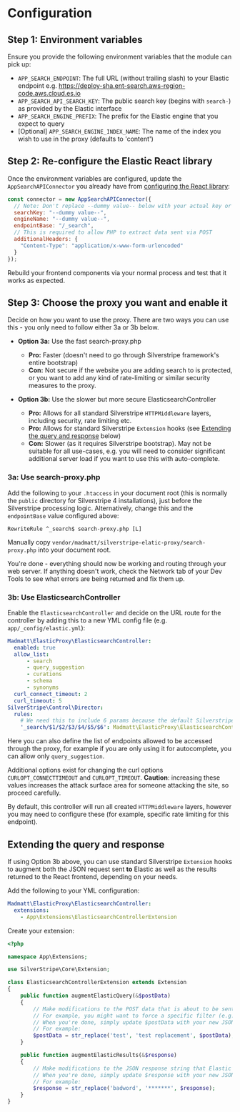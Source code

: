 # Configuration

## Step 1: Environment variables
Ensure you provide the following environment variables that the module can pick up:
* `APP_SEARCH_ENDPOINT`: The full URL (without trailing slash) to your Elastic endpoint e.g. https://deploy-sha.ent-search.aws-region-code.aws.cloud.es.io
* `APP_SEARCH_API_SEARCH_KEY`: The public search key (begins with `search-`) as provided by the Elastic interface
* `APP_SEARCH_ENGINE_PREFIX`: The prefix for the Elastic engine that you expect to query
* [Optional] `APP_SEARCH_ENGINE_INDEX_NAME`: The name of the index you wish to use in the proxy (defaults to 'content')

## Step 2: Re-configure the Elastic React library
Once the environment variables are configured, update the `AppSearchAPIConnector` you already have from [configuring the React library](https://github.com/elastic/search-ui/tree/master/packages/search-ui-app-search-connector):

```js
const connector = new AppSearchAPIConnector({
  // Note: Don't replace --dummy value-- below with your actual key or engine name - the module will do that for you!
  searchKey: "--dummy value--",
  engineName: "--dummy value--",
  endpointBase: "/_search",
  // This is required to allow PHP to extract data sent via POST
  additionalHeaders: {
    "Content-Type": "application/x-www-form-urlencoded"
  }
});
````

Rebuild your frontend components via your normal process and test that it works as expected.

## Step 3: Choose the proxy you want and enable it
Decide on how you want to use the proxy. There are two ways you can use this - you only need to follow either 3a or 3b below.

* **Option 3a:** Use the fast search-proxy.php
  * **Pro:** Faster (doesn't need to go through Silverstripe framework's entire bootstrap)
  * **Con:** Not secure if the website you are adding search to is protected, or you want to add any kind of rate-limiting or similar security measures to the proxy.

* **Option 3b:** Use the slower but more secure ElasticsearchController
  * **Pro:** Allows for all standard Silverstripe `HTTPMiddleware` layers, including security, rate limiting etc.
  * **Pro:** Allows for standard Silverstripe `Extension` hooks (see [Extending the query and response](#extending-the-query-and-response) below)
  * **Con:** Slower (as it requires Silverstripe bootstrap). May not be suitable for all use-cases, e.g. you will need to consider significant additional server load if you want to use this with auto-complete.

### 3a: Use search-proxy.php

Add the following to your `.htaccess` in your document root (this is normally the `public` directory for Silverstripe 4 installations), just before the Silverstripe processing logic. Alternatively, change this and the `endpointBase` value configured above:

```apacheconfig
RewriteRule ^_search$ search-proxy.php [L]
```

Manually copy `vendor/madmatt/silverstripe-elatic-proxy/search-proxy.php` into your document root.

You're done - everything should now be working and routing through your web server. If anything doesn't work, check the Network tab of your Dev Tools to see what errors are being returned and fix them up.

### 3b: Use ElasticsearchController

Enable the `ElasticsearchController` and decide on the URL route for the controller by adding this to a new YML config file (e.g. `app/_config/elastic.yml`):

```yml
Madmatt\ElasticProxy\ElasticsearchController:
  enabled: true
  allow_list:
      - search
      - query_suggestion
      - curations
      - schema
      - synonyms
  curl_connect_timeout: 2
  curl_timeout: 5
SilverStripe\Control\Director:
  rules:
    # We need this to include 6 params because the default Silverstripe rule only includes 3, and the Elastic-generated URL looks like /api/as/v1/engines/<engine name>/search.json
    '_search/$1/$2/$3/$4/$5/$6': Madmatt\ElasticProxy\ElasticsearchController
```

Here you can also define the list of endpoints allowed to be accessed through the proxy, for example if you are only using it
for autocomplete, you can allow only `query_suggestion`.

Additional options exist for changing the curl options `CURLOPT_CONNECTTIMEOUT` and `CURLOPT_TIMEOUT`. **Caution**:
increasing these values increases the attack surface area for someone attacking the site, so proceed carefully.

By default, this controller will run all created `HTTPMiddleware` layers, however you may need to configure these (for example, specific rate limiting for this endpoint).

## Extending the query and response

If using Option 3b above, you can use standard Silverstripe `Extension` hooks to augment both the JSON request sent **to** Elastic as well as the results returned to the React frontend, depending on your needs.

Add the following to your YML configuration:

```yml
Madmatt\ElasticProxy\ElasticsearchController:
  extensions:
    - App\Extensions\ElasticsearchControllerExtension
```

Create your extension:

```php
<?php

namespace App\Extensions;

use SilverStripe\Core\Extension;

class ElasticsearchControllerExtension extends Extension
{
    public function augmentElasticQuery(&$postData)
    {
        // Make modifications to the POST data that is about to be sent to Elastic Cloud.
        // For example, you might want to force a specific filter (e.g. subsite_id) to always be applied
        // When you're done, simply update $postData with your new JSON to submit to Elastic
        // For example:
        $postData = str_replace('test', 'test replacement', $postData);
    }

    public function augmentElasticResults(&$response)
    {
        // Make modifications to the JSON response string that Elastic returns after performing a search.
        // When you're done, simply update $response with your new JSON to pass back to the React search-ui library.
        // For example:
        $response = str_replace('badword', '*******', $response);
    }
}
```
